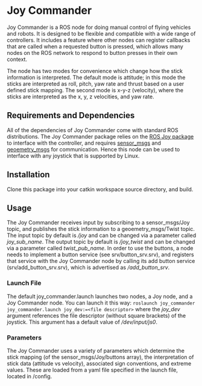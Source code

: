 # Joy Commander
Joy Commander is a ROS node for doing manual control of flying vehicles and robots. It is designed to be flexible and compatible with a wide range of controllers. It includes a feature where other nodes can register callbacks that are called when a requested button is pressed, which allows many nodes on the ROS network to respond to button presses in their own context.

The node has two modes for convenience which change how the stick information is interpreted. The default mode is attitude; in this mode the sticks are interpreted as roll, pitch, yaw rate and thrust based on a user defined stick mapping. The second mode is x-y-z (velocity), where the sticks are interpreted as the x, y, z velocities, and yaw rate.
## Requirements and Dependencies
All of the dependencies of Joy Commander come with standard ROS distributions. The Joy Commander package relies on the [ROS Joy package](http://wiki.ros.org/joy) to interface with the controller, and requires [sensor_msgs](http://wiki.ros.org/sensor_msgs) and [geoemetry_msgs](http://wiki.ros.org/geometry_msgs) for communication. Hence this node can be used to interface with any joystick that is supported by Linux.
## Installation
Clone this package into your catkin workspace source directory, and build.
## Usage
The Joy Commander receives input by subscribing to a sensor_msgs/Joy topic, and publishes the stick information to a geoemetry_msgs/Twist topic. The input topic by default is */joy* and can be changed via a parameter called *joy_sub_name*. The output topic by default is */joy_twist* and can be changed via a parameter called *twist_pub_name*. In order to use the buttons, a node needs to implement a button service (see srv/button_srv.srv), and registers that service with the Joy Commander node by calling its add button service (srv/add_button_srv.srv), which is advertised as */add_button_srv*.
### Launch File
The default joy_commander.launch launches two nodes, a Joy node, and a Joy Commander node. You can launch it this way: `roslaunch joy_commander joy_commander.launch joy_dev:=<file descriptor>` where the *joy_dev* argument references the file descriptor (without square brackets) of the joystick. This argument has a default value of */dev/input/js0*.
### Parameters
The Joy Commander uses a variety of parameters which determine the stick mapping (of the sensor_msgs/Joy/buttons array), the interpretation of stick data (attitude vs velocity), associated sign conventions, and extreme values. These are loaded from a yaml file specified in the launch file, located in /config.
